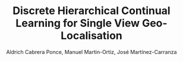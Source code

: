 ---
paperId: 64
author: Aldrich Cabrera Ponce, Manuel Martin-Ortiz, José  Martínez-Carranza
publicationauthor: Cabrera Ponce, A. et al.
title: Discrete Hierarchical Continual Learning for Single View Geo-Localisation
pdf: Aldrich_Cabrera.pdf
poster: --
alt: --
type: Oral
topic: Scene analysis and understanding
subtopic: Efficient and scalable vision
link: https://doi.org/10.52591/lxai202306189
conference: cvpr
year: 2023
tags: cvpr-2023-ea
location: Vancouver, Canada
---